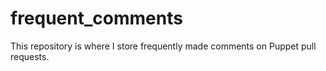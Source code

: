 frequent_comments
=================

This repository is where I store frequently made comments on Puppet pull requests.